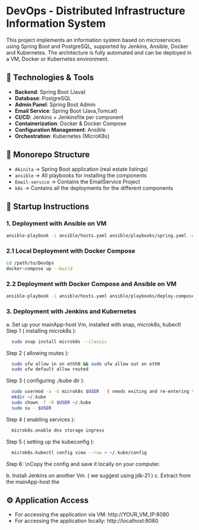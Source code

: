 # DevOps - Distributed Infrastructure Information System

This project implements an information system based on microservices using Spring Boot and PostgreSQL, supported by Jenkins, Ansible, Docker and Kubernetes. The architecture is fully automated and can be deployed in a VM, Docker or Kubernetes environment.

## 🔧 Technologies & Tools

- **Backend**: Spring Boot (Java)
- **Database**: PostgreSQL
- **Admin Panel**: Spring Boot Admin
- **Email Service**: Spring Boot (Java,Tomcat)
- **CI/CD**: Jenkins + Jenkinsfile per component
- **Containerization**: Docker & Docker Compose
- **Configuration Management**: Ansible
- **Orchestration**: Kubernetes (MicroK8s)

## 📁 Monorepo Structure

- `Akinita` → Spring Boot application (real estate listings)
- `ansible` → All playbooks for installing the components
- `Email-service` → Contains the EmailService Project 
- `k8s` → Contains all the deployments for the different components

## 🚀 Startup Instructions

### 1. Deployment with Ansible on VM
```bash
ansible-playbook -i ansible/hosts.yaml ansible/playbooks/spring.yaml -e "vm_ip=YOUR_VM_IP"
```

### 2.1 Local Deployment with Docker Compose

```bash
cd /path/to/DevOps
docker-compose up --build
```

### 2.2 Deployment with Docker Compose and Ansible on VM
```bash
ansible-playbook -i ansible/hosts.yaml ansible/playbooks/deploy-compose.yaml -e "vm_ip=YOUR_VM_IP"
```
### 3. Deployment with Jenkins and Kubernetes
  a. Set up your mainApp-host Vm, installed with snap, microk8s, kubectl
    Step 1 ( installing microk8s ):
  ```bash
    sudo snap install microk8s --classic
  ```
  Step 2 ( allowing routes ):
  ```bash
    sudo ufw allow in on ethh0 && sudo ufw allow out on eth0
    sudo ufw default allow routed    
  ```
  Step 3 ( configuring ./kube dir ):
  ```bash
    sudo usermod -a -G microk8s $USER   ( needs exiting and re-entering the vm )
    mkdir ~/.kube
    sudo chown -f -R $USER ~/.kube
    sudo su - $USER
  ```
  Step 4 ( enabling services ):
  ```bash
    microk8s.enable dns storage ingress
  ```
  Step 5 ( setting up the kubeconfig ):
  ```bash
    microk8s.kubectl config view --raw > ~/.kube/config
  ```
  Step 6:
    \nCopy the config and save it locally on your computer.
    
    
    
  b. Install Jenkins on another Vm. ( we suggest using jdk-21 )
  c. Extract from the mainApp-host the 
## ⚙️ Application Access
- For accessing the application via VM: http://YOUR_VM_IP:8080
- For accessing the application locally: http://localhost:8080
